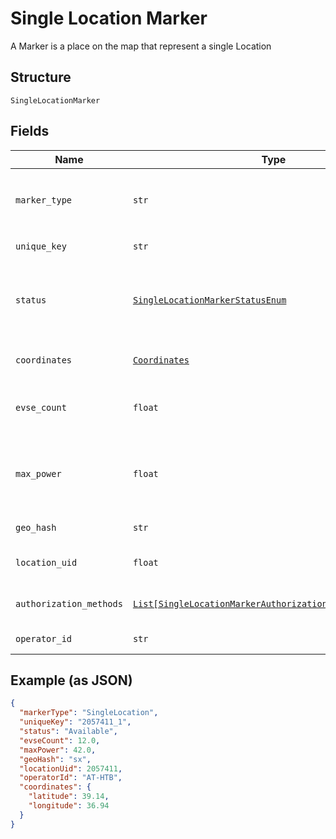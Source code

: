 
# Single Location Marker

A Marker is a place on the map that represent a single Location

## Structure

`SingleLocationMarker`

## Fields

| Name | Type | Tags | Description |
|  --- | --- | --- | --- |
| `marker_type` | `str` | Required | Identifies the marker type. If it''s a `SingleLocationMarker`, then the value is `SingleLocation` |
| `unique_key` | `str` | Optional | Uniquely identifies the marker object |
| `status` | [`SingleLocationMarkerStatusEnum`](../../doc/models/single-location-marker-status-enum.md) | Optional | Minimum of all status values in the Marker, e.g. if at least one Evse in the Marker is available, the value will be available |
| `coordinates` | [`Coordinates`](../../doc/models/coordinates.md) | Optional | Coordinates of the Shell Recharge Site Location |
| `evse_count` | `float` | Optional | Total number of Evse units in Locations that this Marker represents |
| `max_power` | `float` | Optional | Maximum power in kW across all locations grouped in this marker (disregarding availability) |
| `geo_hash` | `str` | Optional | GeoHash of marker coordinates |
| `location_uid` | `float` | Optional | Unique ID of the Location this Marker represents |
| `authorization_methods` | [`List[SingleLocationMarkerAuthorizationMethodsItemsEnum]`](../../doc/models/single-location-marker-authorization-methods-items-enum.md) | Optional | Methods that can be used to Authorize sessions on this EVSE |
| `operator_id` | `str` | Optional | Unique Id of the operator |

## Example (as JSON)

```json
{
  "markerType": "SingleLocation",
  "uniqueKey": "2057411_1",
  "status": "Available",
  "evseCount": 12.0,
  "maxPower": 42.0,
  "geoHash": "sx",
  "locationUid": 2057411,
  "operatorId": "AT-HTB",
  "coordinates": {
    "latitude": 39.14,
    "longitude": 36.94
  }
}
```

